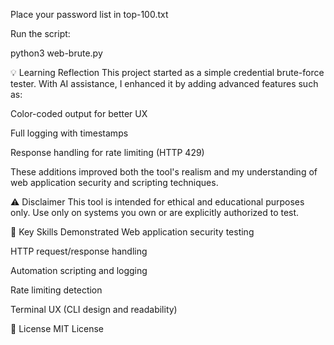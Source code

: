 
Place your password list in top-100.txt

Run the script:

python3 web-brute.py

💡 Learning Reflection
This project started as a simple credential brute-force tester. With AI assistance, I enhanced it by adding advanced features such as:

Color-coded output for better UX

Full logging with timestamps

Response handling for rate limiting (HTTP 429)

These additions improved both the tool's realism and my understanding of web application security and scripting techniques.

⚠️ Disclaimer
This tool is intended for ethical and educational purposes only.
Use only on systems you own or are explicitly authorized to test.

🧠 Key Skills Demonstrated
Web application security testing

HTTP request/response handling

Automation scripting and logging

Rate limiting detection

Terminal UX (CLI design and readability)

📜 License
MIT License
